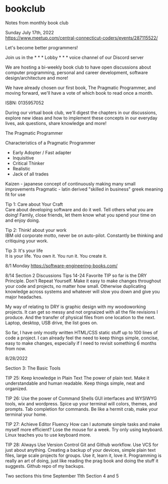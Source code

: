# bookclub
Notes from monthly book club


Sunday July 17th, 2022<br>
https://www.meetup.com/central-connecticut-coders/events/287115522/

Let's become better programmers!

Join us in the * * * Lobby * * * voice channel of our Discord server

We are hosting a bi-weekly book club to have open discussions about computer programming, personal and career development, software design/architecture and more!

We have already chosen our first book, The Pragmatic Programmer, and moving forward, we'll have a vote of which book to read once a month.

ISBN: 0135957052

During our virtual book club, we'll digest the chapters in our discussions, explore new ideas and how to implement these concepts in our everyday lives, ask questions, share knowledge and more!

The Pragmatic Programmer

Characteristics of a Pragmatic Programmer
- Early Adopter / Fast adapter
- Inquisitive
- Critical Thinker
- Realistic
- Jack of all trades

Kaizen - japanese concept of continuously making many small improvements
Pragmatic - latin derived "skilled in business" greek meaning fit for use

Tip 1: Care about Your Craft<br>
Care about developing software and do it well.  Tell others what you are doing!  Family, close friends, let them know what you spend your time on and enjoy doing.

Tip 2: Think! about your work<br>
IBM old corporate motto, never be on auto-pilot.  Constantly be thinking and critiquing your work.

Tip 3: It's your life<br>
It is your life.  You own it.  You run it.  You create it. 

8/1 Monday
https://software-engineering-books.com/

8/14 Section 2 Discussions
Tips 14-24
Favorite TIP so far is the DRY Principle.  Don't Repeat Yourself.  Make it easy to make changes throughout your code and projects, no matter how small. Otherwise duplicating knowledge across systems and whatever will slow you down and give you major headaches.

My way of relating to DRY is graphic design with my woodoworking projects.  It can get so messy and not orgnaized with all the file revisions I produce.  And the transfer of physical files from one location to the next.  Laptop, desktop, USB drive, the list goes on.

So far, I have only mostly written HTML/CSS static stuff up to 100 lines of code a project.  I can already feel the need to keep things simple, concise, easy to make changes, especially if I need to revisit something 6 months from now.

8/28/2022

Section 3: The Basic Tools

TIP 25: Keep knowledge in Plain Text
The power of plain text.  Make it understandable and human readable.  Keep things simple, neat and organized.

TIP 26: Use the power of Command Shells 
GUI interfaces and WYSIWYG tools, wix and wordpress.  Spice up your terminal will colors, themes, and prompts. Tab completion for commands.  Be like a hermit crab, make your terminal your home.

TIP 27: Achieve Editor Fluency
How can I automate simple tasks and make myself more efficient?  Lose the mouse for a week.  Try only using keyboard.  Linux teaches you to use keyboard more.

TIP 28: Always Use Version Control
Git and Github workflow.  Use VCS for just about anything.  Creating a backup of your devices, simple plain text files, large scale projects for groups.  Use it, learn it, love it.  Programming is really an art of doing, just like reading the prag book and doing the stuff it suggests. Github repo of my backups.

Two sections this time September 11th
Section 4 and 5
